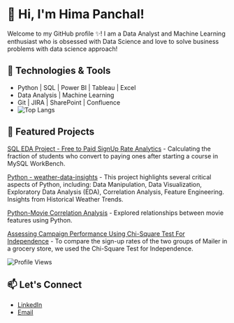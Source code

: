 

<!--
**HimaPanchal/HimaPanchal** is a ✨ _special_ ✨ repository because its `README.md` (this file) appears on your GitHub profile.

Here are some ideas to get you started:

- 🔭 I’m currently working on ...
- 🌱 I’m currently learning ...
- 👯 I’m looking to collaborate on ...
- 🤔 I’m looking for help with ...
- 💬 Ask me about ...
- 📫 How to reach me: ...
- 😄 Pronouns: ...
- ⚡ Fun fact: ...
-->
# 👋 Hi, I'm Hima Panchal!

Welcome to my GitHub profile ✨! I am a Data Analyst and Machine Learning enthusiast who is obsessed with Data Science and love to solve business problems with data science approach! 
 

## 🔧 Technologies & Tools
- Python | SQL | Power BI | Tableau | Excel
- Data Analysis | Machine Learning
- Git | JIRA | SharePoint | Confluence
- ![Top Langs](https://github-readme-stats.vercel.app/api/top-langs/?username=HimaPanchal&layout=compact&langs_count=5)


## 🚀 Featured Projects
<!-- - [Churn Analysis](https://github.com/yourrepo) - Identified customers at risk of churn using SQL and Power BI.
- [Movie Correlation Analysis](https://github.com/HimaPanchal/HimaPanchal.github.io/blob/main/MoviesCorrelation_python.ipynb) - Explored relationships between movie features using Python.
- [Credit Card Portfolio Insights](https://github.com/yourrepo) - Optimized portfolio performance using Power BI and SQL. -->

[SQL EDA Project - Free to Paid SignUp Rate Analytics](https://github.com/HimaPanchal/Free-to-Paid-Signup-Analytics) - Calculating the fraction of students who convert to paying ones after starting a course in MySQL WorkBench.

[Python - weather-data-insights](https://github.com/HimaPanchal/PythonProjects/blob/main/Weather%20Data%20Analysis.ipynb) - This project highlights several critical aspects of Python, including: Data Manipulation, Data Visualization, Exploratory Data Analysis (EDA), Correlation Analysis, Feature Engineering. Insights from Historical Weather Trends.

[Python-Movie Correlation Analysis](https://github.com/HimaPanchal/HimaPanchal.github.io/blob/main/MoviesCorrelation_python.ipynb) - Explored relationships between movie features using Python.

[Assessing Campaign Performance Using Chi-Square Test For Independence](https://github.com/HimaPanchal/Chi-Square-Test) - To compare the sign-up rates of the two groups of Mailer in a grocery store, we used the Chi-Square Test for Independence.

![Profile Views](https://komarev.com/ghpvc/?username=HimaPanchal&color=blue)

## 📫 Let's Connect
- [LinkedIn](https://www.linkedin.com/in/hima-panchal/)
- [Email](mailto:hima77panchal@gmail.com)
